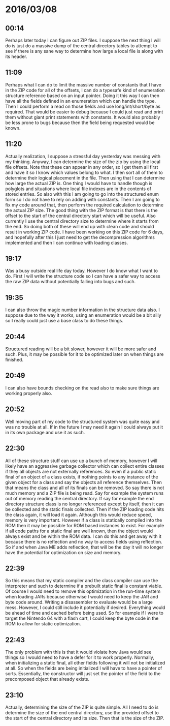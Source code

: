 # 2016/03/08

## 00:14

Perhaps later today I can figure out ZIP files. I suppose the next thing I will
do is just do a massive dump of the central directory tables to attempt to see
if there is any sane way to determine how large a local file is along with its
header.

## 11:09

Perhaps what I can do to limit the massive number of constants that I have in
the ZIP code for all of the offsets, I can do a typesafe kind of enumeration
structure reference based on an input pointer. Doing it this way I can then
have all the fields defined in an enumeration which can handle the type. Then
I could perform a read on those fields and use long/int/short/byte as required.
That would be easier to debug because I could just read and print them without
giant print statements with constants. It would also probably be less prone to
bugs because then the field being requested would be known.

## 11:20

Actually realization, I suppose a stressful day yesterday was messing with my
thinking. Anyway, I can determine the size of the zip by using the local file
offsets. Note that these can appear in any order, so I get them all first and
have it so I know which values belong to what. I then sort all of them to
determine their logical placement in the file. Then using that I can determine
how large the actual ZIP is. One thing I would have to handle though is
polyglots and situations where local file indexes are in the contents of
stored entries. So also with this I am going to go into the structured enum
form so I do not have to rely on adding with constants. Then I am going to fix
my code around that, then perform the required calculation to determine the
actual ZIP size. The good thing with the ZIP format is that there is the offset
to the start of the central directory start which will be useful. Also
currently I use the central directory size to determine where it starts from
the end. So doing both of these will end up with clean code and should result
in working ZIP code. I have been working on this ZIP code for 6 days, and
hopefully after this I just need to get the decompression algorithms
implemented and then I can continue with loading classes.

## 19:17

Was a busy outside real life day today. However I do know what I want to do.
First I will write the structure code so I can have a safer way to access the
raw ZIP data without potentially falling into bugs and such.

## 19:35

I can also throw the magic number information in the structure data also. I
suppose due to the way it works, using an enumeration would be a bit silly so
I really could just use a base class to do these things.

## 20:44

Structured reading will be a bit slower, however it will be more safer and
such. Plus, it may be possible for it to be optimized later on when things are
finished.

## 20:49

I can also have bounds checking on the read also to make sure things are
working properly also.

## 20:52

Well moving part of my code to the structured system was quite easy and was no
trouble at all. If in the future I may need it again I could always put it in
its own package and use it as such.

## 22:30

All of these structure stuff can use up a bunch of memory, however I will
likely have an aggressive garbage collector which can collect entire classes
if they all objects are not externally references. So even if a public static
final of an object of a class exists, if nothing points to any instance of the
given object for a class and say the objects all reference themselves. Then
that means the class and all of its finals can be removed. So say there is not
much memory and a ZIP file is being read. Say for example the system runs out
of memory reading the central directory. If say for example the end directory
structure class is no longer referenced except by itself, then it can be
collected and the static finals collected. Then if the ZIP loading code hits
the class again, it will load it again. Although this would reduce speed,
memory is very important. However if a class is statically compiled into the
ROM then it may be possible for ROM based instances to exist. For example if
all code paths for a static final are well known, then the object would always
exist and be within the ROM data. I can do this and get away with it because
there is no reflection and no way to access fields using reflection. So if and
when Java ME adds reflection, that will be the day it will no longer have the
potential for optimization on size and memory.

## 22:39

So this means that my static compiler and the class compiler can use the
interpreter and such to determine if a prebuilt static final is constant
viable. Of course I would need to remove this optimization in the run-time
system when loading JARs because otherwise I would need to keep the JAR and
byte code around. Writing a disassembler to evaluate would be a large mess.
However, I could still include it potentially if desired. Everything would be
ahead of time and cached before being used. So for example if I were to target
the Nintendo 64 with a flash cart, I could keep the byte code in the ROM to
allow for static optimization.

## 22:43

The only problem with this is that it would violate how Java would see things
so I would need to have a defer for it to work properly. Normally, when
initializing a static final, all other fields following it will not be
initialized at all. So when the fields are being initialized I will have to
have a pointer of sorts. Essentially, the constructor will just set the pointer
of the field to the precomposed object that already exists.

## 23:10

Actually, determining the size of the ZIP is quite simple. All I need to do is
determine the size of the end central directory, use the provided offset to the
start of the central directory and its size. Then that is the size of the ZIP.

